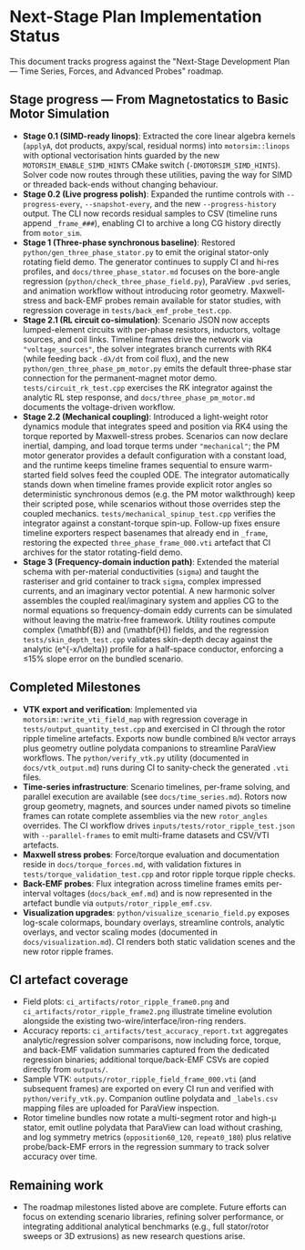 # Next-Stage Plan Implementation Status

This document tracks progress against the "Next-Stage Development Plan — Time Series, Forces, and Advanced Probes" roadmap.

## Stage progress — From Magnetostatics to Basic Motor Simulation

- **Stage 0.1 (SIMD-ready linops)**: Extracted the core linear algebra kernels
  (`applyA`, dot products, axpy/scal, residual norms) into `motorsim::linops`
  with optional vectorisation hints guarded by the new
  `MOTORSIM_ENABLE_SIMD_HINTS` CMake switch (`-DMOTORSIM_SIMD_HINTS`). Solver
  code now routes through these utilities, paving the way for SIMD or threaded
  back-ends without changing behaviour.
- **Stage 0.2 (Live progress polish)**: Expanded the runtime controls with
  `--progress-every`, `--snapshot-every`, and the new `--progress-history`
  output. The CLI now records residual samples to CSV (timeline runs append
  `_frame_###`), enabling CI to archive a long CG history directly from
  `motor_sim`.
- **Stage 1 (Three-phase synchronous baseline)**: Restored
  `python/gen_three_phase_stator.py` to emit the original stator-only rotating
  field demo. The generator continues to supply CI and hi-res profiles, and
  `docs/three_phase_stator.md` focuses on the bore-angle regression
  (`python/check_three_phase_field.py`), ParaView `.pvd` series, and animation
  workflow without introducing rotor geometry. Maxwell-stress and back-EMF
  probes remain available for stator studies, with regression coverage in
  `tests/back_emf_probe_test.cpp`.
- **Stage 2.1 (RL circuit co-simulation)**: Scenario JSON now accepts
  lumped-element circuits with per-phase resistors, inductors, voltage sources,
  and coil links. Timeline frames drive the network via
  `"voltage_sources"`, the solver integrates branch currents with RK4 (while
  feeding back `-dλ/dt` from coil flux), and the new
  `python/gen_three_phase_pm_motor.py` emits the default three-phase star
  connection for the permanent-magnet motor demo. `tests/circuit_rk_test.cpp`
  exercises the RK integrator against the analytic RL step response, and
  `docs/three_phase_pm_motor.md` documents the voltage-driven workflow.
- **Stage 2.2 (Mechanical coupling)**: Introduced a light-weight rotor
  dynamics module that integrates speed and position via RK4 using the torque
  reported by Maxwell-stress probes. Scenarios can now declare inertial,
  damping, and load torque terms under `"mechanical"`; the PM motor generator
  provides a default configuration with a constant load, and the runtime keeps
  timeline frames sequential to ensure warm-started field solves feed the
  coupled ODE. The integrator automatically stands down when timeline frames
  provide explicit rotor angles so deterministic synchronous demos (e.g. the PM
  motor walkthrough) keep their scripted pose, while scenarios without those
  overrides step the coupled mechanics. `tests/mechanical_spinup_test.cpp`
  verifies the integrator against a constant-torque spin-up. Follow-up fixes
  ensure timeline exporters respect basenames that already end in `_frame`,
  restoring the expected `three_phase_frame_000.vti` artefact that CI archives
  for the stator rotating-field demo.
- **Stage 3 (Frequency-domain induction path)**: Extended the material schema
  with per-material conductivities (`sigma`) and taught the rasteriser and grid
  container to track `sigma`, complex impressed currents, and an imaginary
  vector potential. A new harmonic solver assembles the coupled real/imaginary
  system and applies CG to the normal equations so frequency-domain eddy
  currents can be simulated without leaving the matrix-free framework. Utility
  routines compute complex \(\mathbf{B}\) and \(\mathbf{H}\) fields, and the
  regression `tests/skin_depth_test.cpp` validates skin-depth decay against the
  analytic \(e^{-x/\delta}\) profile for a half-space conductor, enforcing a
  ≤15% slope error on the bundled scenario.

## Completed Milestones
- **VTK export and verification**: Implemented via `motorsim::write_vti_field_map` with regression coverage in `tests/output_quantity_test.cpp` and exercised in CI through the rotor ripple timeline artefacts. Exports now bundle combined `B`/`H` vector arrays plus geometry outline polydata companions to streamline ParaView workflows. The `python/verify_vtk.py` utility (documented in `docs/vtk_output.md`) runs during CI to sanity-check the generated `.vti` files.
- **Time-series infrastructure**: Scenario timelines, per-frame solving, and parallel execution are available (see `docs/time_series.md`). Rotors now group geometry, magnets, and sources under named pivots so timeline frames can rotate complete assemblies via the new `rotor_angles` overrides. The CI workflow drives `inputs/tests/rotor_ripple_test.json` with `--parallel-frames` to emit multi-frame datasets and CSV/VTI artefacts.
- **Maxwell stress probes**: Force/torque evaluation and documentation reside in `docs/torque_forces.md`, with validation fixtures in `tests/torque_validation_test.cpp` and rotor ripple torque ripple checks.
- **Back-EMF probes**: Flux integration across timeline frames emits per-interval voltages (`docs/back_emf.md`) and is now represented in the artefact bundle via `outputs/rotor_ripple_emf.csv`.
- **Visualization upgrades**: `python/visualize_scenario_field.py` exposes log-scale colormaps, boundary overlays, streamline controls, analytic overlays, and vector scaling modes (documented in `docs/visualization.md`). CI renders both static validation scenes and the new rotor ripple frames.

## CI artefact coverage
- Field plots: `ci_artifacts/rotor_ripple_frame0.png` and `ci_artifacts/rotor_ripple_frame2.png` illustrate timeline evolution alongside the existing two-wire/interface/iron-ring renders.
- Accuracy reports: `ci_artifacts/test_accuracy_report.txt` aggregates analytic/regression solver comparisons, now including force, torque, and back-EMF validation summaries captured from the dedicated regression binaries; additional torque/back-EMF CSVs are copied directly from `outputs/`.
- Sample VTK: `outputs/rotor_ripple_field_frame_000.vti` (and subsequent frames) are exported on every CI run and verified with `python/verify_vtk.py`. Companion outline polydata and `_labels.csv` mapping files are uploaded for ParaView inspection.
- Rotor timeline bundles now rotate a multi-segment rotor and high-µ stator, emit outline polydata that ParaView can load without crashing, and log symmetry metrics (`opposition60_120`, `repeat0_180`) plus relative probe/back-EMF errors in the regression summary to track solver accuracy over time.

## Remaining work
- The roadmap milestones listed above are complete. Future efforts can focus on extending scenario libraries, refining solver performance, or integrating additional analytical benchmarks (e.g., full stator/rotor sweeps or 3D extrusions) as new research questions arise.
